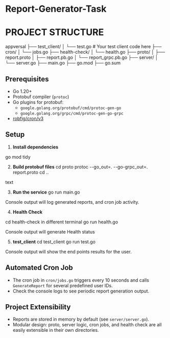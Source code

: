 # Report-Generator-Task
# PROJECT STRUCTURE 


appversal
├── test_client/
│   └── test.go      # Your test client code here
├── cron/
│   └── jobs.go
├── health-check/
│   └── health.go
├── proto/
│   ├── report.proto
│   ├── report.pb.go
│   └── report_grpc.pb.go
├── server/
│   └── server.go
├── main.go
├── go.mod
├── go.sum


## Prerequisites

- Go 1.20+  
- Protobuf compiler (`protoc`)
- Go plugins for protobuf:
  - `google.golang.org/protobuf/cmd/protoc-gen-go`
  - `google.golang.org/grpc/cmd/protoc-gen-go-grpc`
- [robfig/cron/v3](https://github.com/robfig/cron)

## Setup

1. **Install dependencies**

go mod tidy 


2. **Build protobuf files**
cd proto
protoc --go_out=. --go-grpc_out=. report.proto
cd ..

text

3. **Run the service**
go run main.go

Console output will log generated reports, and cron job activity.

4. **Health Check**

cd health-check in different terminal 
go run health.go

Console output will generate Health status 

5. **test_client** 
cd test_client
go run test.go 

Console output will show the end points results for the user.

## Automated Cron Job

- The cron job in `cron/jobs.go` triggers every 10 seconds and calls `GenerateReport` for several predefined user IDs.
- Check the console logs to see periodic report generation output.

## Project Extensibility

- Reports are stored in memory by default (see `server/server.go`).
- Modular design: proto, server logic, cron jobs, and health check are all easily extensible in their own directories.
